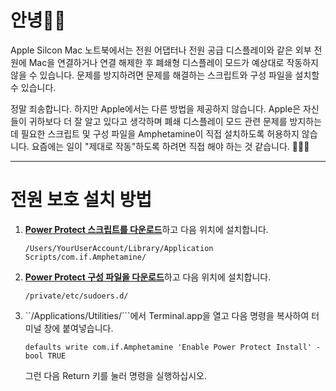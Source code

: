 # 안녕👋🏼

Apple Silcon Mac 노트북에서는 전원 어댑터나 전원 공급 디스플레이와 같은 외부 전원에 Mac을 연결하거나 연결 해제한 후 폐쇄형 디스플레이 모드가 예상대로 작동하지 않을 수 있습니다. 문제를 방지하려면 문제를 해결하는 스크립트와 구성 파일을 설치할 수 있습니다.

정말 죄송합니다. 하지만 Apple에서는 다른 방법을 제공하지 않습니다. Apple은 자신들이 귀하보다 더 잘 알고 있다고 생각하며 폐쇄 디스플레이 모드 관련 문제를 방지하는 데 필요한 스크립트 및 구성 파일을 Amphetamine이 직접 설치하도록 허용하지 않습니다. 요즘에는 일이 "제대로 작동"하도록 하려면 직접 해야 하는 것 같습니다. 🔨💪🏼

---

# 전원 보호 설치 방법

1. <b>[Power Protect 스크립트를 다운로드](https://raw.githubusercontent.com/x74353/Amphetamine/master/Files/PowerProtect_Script.zip)</b>하고 다음 위치에 설치합니다.
   
     ```/Users/YourUserAccount/Library/Application Scripts/com.if.Amphetamine/```

3. <b>[Power Protect 구성 파일을 다운로드](https://raw.githubusercontent.com/x74353/Amphetamine/master/Files/PowerProtect_Configuration.zip)</b>하고 다음 위치에 설치합니다.
   
     ```/private/etc/sudoers.d/```

5. ``/Applications/Utilities/```에서 Terminal.app을 열고 다음 명령을 복사하여 터미널 창에 붙여넣습니다.<BR>

     ```defaults write com.if.Amphetamine 'Enable Power Protect Install' -bool TRUE```

    그런 다음 Return 키를 눌러 명령을 실행하십시오.
